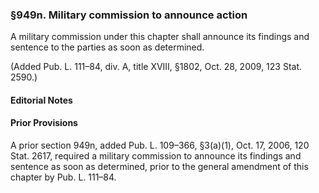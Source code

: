 ### §949n. Military commission to announce action ###

A military commission under this chapter shall announce its findings and sentence to the parties as soon as determined.

(Added Pub. L. 111–84, div. A, title XVIII, §1802, Oct. 28, 2009, 123 Stat. 2590.)

#### **Editorial Notes** ####

#### Prior Provisions ####

A prior section 949n, added Pub. L. 109–366, §3(a)(1), Oct. 17, 2006, 120 Stat. 2617, required a military commission to announce its findings and sentence as soon as determined, prior to the general amendment of this chapter by Pub. L. 111–84.